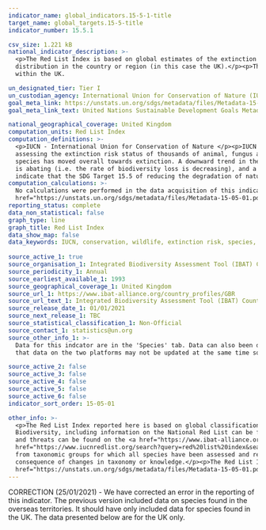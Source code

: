 ```yaml
---
indicator_name: global_indicators.15-5-1-title
target_name: global_targets.15-5-title
indicator_number: 15.5.1

csv_size: 1.221 kB
national_indicator_description: >-
  <p>The Red List Index is based on global estimates of the extinction risk (IUCN Red List categories) of all mammals, birds, amphibians, corals and cycads, derived from local and national data, disaggregated to the national scale and weighted by the proportion of each species's
  distribution in the country or region (in this case the UK).</p><p>The Red List Index reported here is based on global classifications for each species. In other words this Index does not indicate risk of extinction within the UK, but rather, risk of global extinction of species found
  within the UK.

un_designated_tier: Tier I
un_custodian_agency: International Union for Conservation of Nature (IUCN), BirdLife International (BLI)
goal_meta_link: https://unstats.un.org/sdgs/metadata/files/Metadata-15-05-01.pdf
goal_meta_link_text: United Nations Sustainable Development Goals Metadata (PDF 440 KB)

national_geographical_coverage: United Kingdom
computation_units: Red List Index
computation_definitions: >-
  <p>IUCN - International Union for Conservation of Nature </p><p>IUCN Red List - The IUCN Red List of Threatened Species is internationally recognised as the most respected and robust inventory of global species conservation status.  It provides a standard and repeatable method for
  assessing the extinction risk status of thousands of animal, fungus and plant species.</p><p>Red List Index - The Red List Index value ranges from 1 (all species are categorised as ‘Least Concern’) to 0 (all species are categorised as ‘Extinct’), and so indicates how far the set of
  species has moved overall towards extinction. A downward trend in the Red List Index over time means that the expected rate of future species extinctions is worsening (i.e. the rate of biodiversity loss is increasing). An upward trend means that the expected rate of species extinctions
  is abating (i.e. the rate of biodiversity loss is decreasing), and a horizontal line means that the expected rate of species extinctions is remaining the same, although in each of these cases it does not mean that biodiversity loss has stopped. An upward Red List Index trend would
  indicate that the SDG Target 15.5 of reducing the degradation of natural habitats and protecting threatened species is on track. A Red List Index value of 1 would indicate that biodiversity loss has been halted.</p>
computation_calculations: >-
  No calculations were performed in the data acquisition of this indicator as appropriate data was readily available in the final format specified by this indicator. For detail on calculations made prior to acquisition see the <a
  href="https://unstats.un.org/sdgs/metadata/files/Metadata-15-05-01.pdf">global metadata</a>.
reporting_status: complete
data_non_statistical: false
graph_type: line
graph_title: Red List Index
data_show_map: false
data_keywords: IUCN, conservation, wildlife, extinction risk, species, climate change, biodiversity, environment, IBAT
  
source_active_1: true
source_organisation_1: Integrated Biodiversity Assessment Tool (IBAT) Country Profile
source_periodicity_1: Annual
source_earliest_available_1: 1993
source_geographical_coverage_1: United Kingdom
source_url_1: https://www.ibat-alliance.org/country_profiles/GBR
source_url_text_1: Integrated Biodiversity Assessment Tool (IBAT) Country Profile
source_release_date_1: 01/01/2021
source_next_release_1: TBC
source_statistical_classification_1: Non-Official
source_contact_1: statistics@un.org
source_other_info_1: >-
  Data for this indcator are in the 'Species' tab. Data can also been downloaded from the [IUCN Red List site](https://www.iucnredlist.org/search?query=red%20list%20index&searchType=species) by selecting Red List Indices for Type and filtering by National and United Kingdom. Please note
  that data on the two platforms may not be updated at the same time so may give slightly different figures.

source_active_2: false
source_active_3: false
source_active_4: false
source_active_5: false
source_active_6: false
indicator_sort_order: 15-05-01

other_info: >-
  <p>The Red List Index reported here is based on global classifications for each species. In other words this Index does not indicate risk of extinction within the UK, but rather, risk of global extinction of species found within the UK. More detailed information on trends in UK
  Biodiversity, including information on the National Red List can be found in the <a href="https://nbn.org.uk/stateofnature2019/reports/">State of Nature Report</a>.</p><p> More information on the data presented here, including confidence intervals, taxonomic groups of species assessed,
  and threats can be found on the <a href="https://www.ibat-alliance.org/country_profiles/GBR">IBAT (Integrated Biodiversity Assessment Tool) UK Country Profile</a> under the Species tab.</p><p>Data for the UK including the overseas territories are available on the <a
  href="https://www.iucnredlist.org/search?query=red%20list%20index&searchType=species">IUCN Red List site</a>.</p><p> The Red List Index is based on quantitative objective categories and criteria. To avoid spurious results from biased selection of species, the Red List Index is calculated
  from taxonomic groups for which all species have been assessed and reassessed, and, for taxonomic groups that that do not fulfil this criteria, species that are representatively sampled. Changes between categories reflect geniune improvement or deterioration in status, not as a
  consequence of changes in taxonomy or knowledge.</p><p>The Red List Index is calculated on an annual basis, however, this does not reflect re-assessment of all species, as species are not assessed every year. The full methodology, and information on limitations can be found in the <a
  href="https://unstats.un.org/sdgs/metadata/files/Metadata-15-05-01.pdf">global metadata</a> and references therin.</p><p>  Data follows the UN specification for this indicator. This indicator has been identified in collaboration with topic experts.
---
```

CORRECTION (25/01/2021) - We have corrected an error in the reporting of this indicator. The previous version included data on species found in the overseas territories. It should have only included data for species found in the UK. The data presented below are for the UK only.